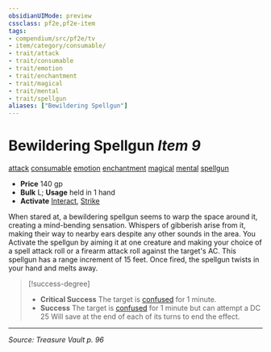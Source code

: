 ```yaml
---
obsidianUIMode: preview
cssclass: pf2e,pf2e-item
tags:
- compendium/src/pf2e/tv
- item/category/consumable/
- trait/attack
- trait/consumable
- trait/emotion
- trait/enchantment
- trait/magical
- trait/mental
- trait/spellgun
aliases: ["Bewildering Spellgun"]
---
```

# Bewildering Spellgun *Item 9*  
[attack](attack.md "Attack Combat Trait")  [consumable](consumable.md "Consumable Item Trait")  [emotion](emotion.md "Emotion Effect Trait")  [enchantment](enchantment.md "Enchantment School Trait")  [magical](magical.md "Magical Item Trait")  [mental](mental.md "Mental Effect Trait")  [spellgun](spellgun-tv.md "Spellgun Item Trait")  

- **Price** 140 gp
- **Bulk** L; **Usage** held in 1 hand
- **Activate** [Interact](interact.md), [Strike](strike.md)

When stared at, a bewildering spellgun seems to warp the space around it, creating a mind-bending sensation. Whispers of gibberish arise from it, making their way to nearby ears despite any other sounds in the area. You Activate the spellgun by aiming it at one creature and making your choice of a spell attack roll or a firearm attack roll against the target's AC. This spellgun has a range increment of 15 feet. Once fired, the spellgun twists in your hand and melts away.

> [!success-degree] 
> - **Critical Success** The target is [confused](conditions.md#Confused) for 1 minute.
> - **Success** The target is [confused](conditions.md#Confused) for 1 minute but can attempt a DC 25 Will save at the end of each of its turns to end the effect.


---
*Source: Treasure Vault p. 96*